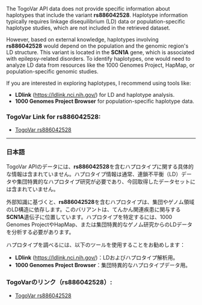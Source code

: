 The TogoVar API data does not provide specific information about haplotypes that include the variant **rs886042528**. Haplotype information typically requires linkage disequilibrium (LD) data or population-specific haplotype studies, which are not included in the retrieved dataset.

However, based on external knowledge, haplotypes involving **rs886042528** would depend on the population and the genomic region's LD structure. This variant is located in the **SCN1A** gene, which is associated with epilepsy-related disorders. To identify haplotypes, one would need to analyze LD data from resources like the 1000 Genomes Project, HapMap, or population-specific genomic studies.

If you are interested in exploring haplotypes, I recommend using tools like:
- **LDlink** (https://ldlink.nci.nih.gov/) for LD and haplotype analysis.
- **1000 Genomes Project Browser** for population-specific haplotype data.

### TogoVar Link for rs886042528:
- [TogoVar rs886042528](https://togovar.org/variant/rs886042528)

---

### 日本語
TogoVar APIのデータには、**rs886042528**を含むハプロタイプに関する具体的な情報は含まれていません。ハプロタイプ情報は通常、連鎖不平衡（LD）データや集団特異的なハプロタイプ研究が必要であり、今回取得したデータセットには含まれていません。

外部知識に基づくと、**rs886042528**を含むハプロタイプは、集団やゲノム領域のLD構造に依存します。このバリアントは、てんかん関連疾患に関与する**SCN1A**遺伝子に位置しています。ハプロタイプを特定するには、1000 Genomes ProjectやHapMap、または集団特異的なゲノム研究からのLDデータを分析する必要があります。

ハプロタイプを調べるには、以下のツールを使用することをお勧めします：
- **LDlink** (https://ldlink.nci.nih.gov/)：LDおよびハプロタイプ解析用。
- **1000 Genomes Project Browser**：集団特異的なハプロタイプデータ用。

### TogoVarのリンク（rs886042528）:
- [TogoVar rs886042528](https://togovar.org/variant/rs886042528)